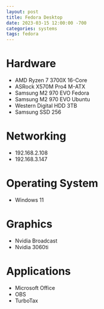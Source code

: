 ```yaml
---
layout: post
title: Fedora Desktop
date: 2023-03-15 12:00:00 -700
categories: systems
tags: fedora
---
```


 
# Hardware

* AMD Ryzen 7 3700X 16-Core
* ASRock X570M Pro4 M-ATX
* Samsung M2 970 EVO Fedora
* Samsung M2 970 EVO Ubuntu
* Western Digital HDD 3TB
* Samsung SSD 256

# Networking
* 192.168.2.108
* 192.168.3.147

# Operating System
* Windows 11

# Graphics
* Nvidia Broadcast
* Nvidia 3060ti

# Applications
* Microsoft Office
* OBS
* TurboTax